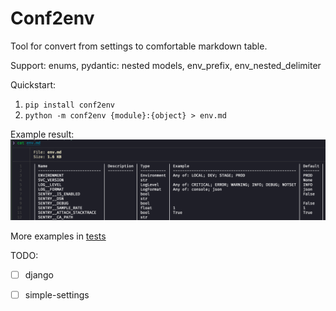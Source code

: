 # Conf2env

Tool for convert from settings to comfortable markdown table. 

Support: enums, pydantic: nested models, env_prefix, env_nested_delimiter

Quickstart: 
1. `pip install conf2env`
2. `python -m conf2env {module}:{object} > env.md`

Example result:
![screenshot](./doc/notes.png)

More examples in [tests](./tests)

TODO:
- [ ] django
- [ ] simple-settings

